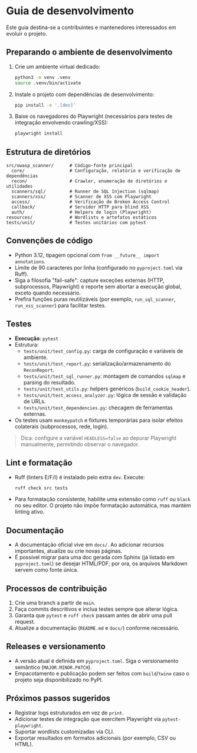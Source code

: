 # Guia de desenvolvimento

Este guia destina-se a contribuintes e mantenedores interessados em evoluir o projeto.

## Preparando o ambiente de desenvolvimento

1. Crie um ambiente virtual dedicado:

   ```bash
   python3 -m venv .venv
   source .venv/bin/activate
   ```

2. Instale o projeto com dependências de desenvolvimento:

   ```bash
   pip install -e '.[dev]'
   ```

3. Baixe os navegadores do Playwright (necessários para testes de integração envolvendo crawling/XSS):

   ```bash
   playwright install
   ```

## Estrutura de diretórios

```text
src/owasp_scanner/      # Código-fonte principal
  core/                 # Configuração, relatório e verificação de dependências
  recon/                # Crawler, enumeração de diretórios e utilidades
  scanners/sql/         # Runner de SQL Injection (sqlmap)
  scanners/xss/         # Scanner de XSS com Playwright
  access/               # Verificação de Broken Access Control
  callback/             # Servidor HTTP para blind XSS
  auth/                 # Helpers de login (Playwright)
resources/              # Wordlists e artefatos estáticos
tests/unit/             # Testes unitários com pytest
```

## Convenções de código

- Python 3.12, tipagem opcional com `from __future__ import annotations`.
- Limite de 90 caracteres por linha (configurado no `pyproject.toml` via Ruff).
- Siga a filosofia "fail-safe": capture exceções externas (HTTP, subprocessos, Playwright) e reporte sem abortar a execução global, exceto quando necessário.
- Prefira funções puras reutilizáveis (por exemplo, `run_sql_scanner`, `run_xss_scanner`) para facilitar testes.

## Testes

- **Execução**: `pytest`
- Estrutura:
  - `tests/unit/test_config.py`: carga de configuração e variáveis de ambiente.
  - `tests/unit/test_report.py`: serialização/armazenamento do `ReconReport`.
  - `tests/unit/test_sql_runner.py`: montagem de comandos `sqlmap` e parsing do resultado.
  - `tests/unit/test_utils.py`: helpers genéricos (`build_cookie_header`).
  - `tests/unit/test_access_analyzer.py`: lógica de sessão e validação de URLs.
  - `tests/unit/test_dependencies.py`: checagem de ferramentas externas.
- Os testes usam `monkeypatch` e fixtures temporárias para isolar efeitos colaterais (subprocessos, rede, login).

> Dica: configure a variável `HEADLESS=false` ao depurar Playwright manualmente, permitindo observar o navegador.

## Lint e formatação

- Ruff (linters E/F/I) é instalado pelo extra `dev`. Execute:

  ```bash
  ruff check src tests
  ```

- Para formatação consistente, habilite uma extensão como `ruff` ou `black` no seu editor. O projeto não impõe formatação automática, mas mantém linting ativo.

## Documentação

- A documentação oficial vive em `docs/`. Ao adicionar recursos importantes, atualize ou crie novas páginas.
- É possível migrar para uma doc gerada com Sphinx (já listado em `pyproject.toml`) se desejar HTML/PDF; por ora, os arquivos Markdown servem como fonte única.

## Processos de contribuição

1. Crie uma branch a partir de `main`.
2. Faça commits descritivos e inclua testes sempre que alterar lógica.
3. Garanta que `pytest` e `ruff check` passam antes de abrir uma pull request.
4. Atualize a documentação (`README.md` e `docs/`) conforme necessário.

## Releases e versionamento

- A versão atual é definida em `pyproject.toml`. Siga o versionamento semântico (`MAJOR.MINOR.PATCH`).
- Empacotamento e publicação podem ser feitos com `build`/`twine` caso o projeto seja disponibilizado no PyPI.

## Próximos passos sugeridos

- Registrar logs estruturados em vez de `print`.
- Adicionar testes de integração que exercitem Playwright via `pytest-playwright`.
- Suportar wordlists customizadas via CLI.
- Exportar resultados em formatos adicionais (por exemplo, CSV ou HTML).
